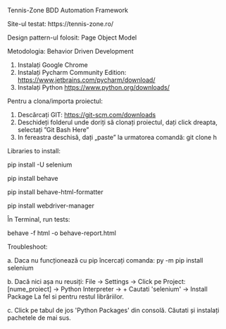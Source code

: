 Tennis-Zone BDD Automation Framework

<p>Site-ul testat: https://tennis-zone.ro/
<p>Design pattern-ul folosit: Page Object Model</p>
<p>Metodologia: Behavior Driven Development</p>

1.	Instalați Google Chrome
2.	Instalați Pycharm Community Edition: https://www.jetbrains.com/pycharm/download/
3.	Instalați Python https://www.python.org/downloads/

Pentru a clona/importa proiectul:
1.	Descărcați GIT: https://git-scm.com/downloads
2.	Deschideți folderul unde doriți să clonați proiectul, dați click dreapta, selectați ”Git Bash Here”
3.	In fereastra deschisă, dați „paste” la urmatorea comandă:
git clone h

Libraries to install:

pip install -U selenium

pip install behave

pip install behave-html-formatter

pip install webdriver-manager


În Terminal, run tests:

behave -f html -o behave-report.html

Troubleshoot:

a.
Daca nu funcționează cu pip încercați comanda: py -m pip install selenium

b.
Dacă nici așa nu reusiți:
File -> Settings -> Click pe Project: [nume_proiect] -> Python Interpreter -> +
Cautati 'selenium' -> Install Package
La fel si pentru restul librăriilor.

c.
Click pe tabul de jos 'Python Packages' din consolă.
Căutati și instalați pachetele de mai sus.
